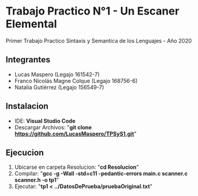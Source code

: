 # Trabajo Practico N°1 - Un Escaner Elemental
Primer Trabajo Practico Sintaxis y Semantica de los Lenguajes - Año 2020

## Integrantes
* Lucas Maspero               (Legajo 161542-7)
* Franco Nicolás Magne Colque (Legajo 168756-6)
* Natalia Gutiérrez           (Legajo 156549-7)

## Instalacion
* IDE: **Visual Studio Code**
* Descargar Archivos: "**git clone https://github.com/LucasMaspero/TPSyS1.git**"

## Ejecucion
1) Ubicarse en carpeta Resolucion: "**cd Resolucion**"
2) Compilar: "**gcc -g -Wall -std=c11 -pedantic-errors main.c scanner.c scanner.h -o tp1**"
3) Ejecutar: "**tp1 < ../DatosDePrueba/pruebaOriginal.txt**"